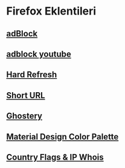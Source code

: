 # Firefox Eklentileri

## [adBlock](https://adblockplus.org/)

## [adblock youtube](https://addons.mozilla.org/en-US/firefox/addon/adblock-for-youtube/)

## [Hard Refresh](https://addons.mozilla.org/tr/firefox/addon/hard-refresh-button/)

## [Short URL](https://addons.mozilla.org/en-US/firefox/addon/shorten_me/?src=search)

## [Ghostery](https://addons.mozilla.org/en-US/firefox/addon/ghostery/?src=search)

## [Material Design Color Palette](https://addons.mozilla.org/en-US/firefox/addon/material-design-color-palette/)

## [Country Flags & IP Whois](https://addons.mozilla.org/en-US/firefox/addon/country-flags-ip-whois/)
